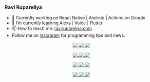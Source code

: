 ### Ravi Rupareliya

- 🔭 Currently working on React Native | Android | Actions on Google
- 🌱 I’m currently learning Alexa | Voice | Flutter
- 📫 How to reach me: [ravirupareliya.com](https://ravirupareliya.com)
- Follow me on [Instagram](https://www.instagram.com/ravi.rupareliya/) for programming tips and news.

<a href="https://www.instagram.com/ravi.rupareliya/" target="_blank">
<!-- insta-feed:START-->
<p align="center">
<img align="center" src=https://scontent-dfw5-2.cdninstagram.com/v/t51.2885-15/327550959_1292206241325951_2492268949373342933_n.webp?stp=dst-jpg_e35_s150x150&_nc_ht=scontent-dfw5-2.cdninstagram.com&_nc_cat=103&_nc_ohc=oovgo6v8YrcAX_HuvcS&edm=ABfd0MgBAAAA&ccb=7-5&oh=00_AfDr1gQTQ3ZU66O89Y1N74TQVtOSofSw4D-nW5qc2BtgjQ&oe=63DD21B6&_nc_sid=7bff83 />
<img align="center" src=https://scontent-dfw5-2.cdninstagram.com/v/t51.2885-15/326256887_1216267405629782_5084984015649362726_n.webp?stp=dst-jpg_e35_s150x150&_nc_ht=scontent-dfw5-2.cdninstagram.com&_nc_cat=102&_nc_ohc=Yb84qTgbl8oAX8IJf2N&edm=ABfd0MgBAAAA&ccb=7-5&oh=00_AfDhEF_HOE7zQjfNCbxmWzXtRO8hegEgCejfG2otlgncmg&oe=63DE236F&_nc_sid=7bff83 />
<img align="center" src=https://scontent-dfw5-2.cdninstagram.com/v/t51.2885-15/324847574_671752137982456_540356321904405085_n.webp?stp=dst-jpg_e35_s150x150&_nc_ht=scontent-dfw5-2.cdninstagram.com&_nc_cat=104&_nc_ohc=WOE1rAiduc4AX9RSeqF&edm=ABfd0MgBAAAA&ccb=7-5&oh=00_AfDULiImKdEpuXIV6Et11ootWQFfA6cpi8AY9_5dDmPfqg&oe=63DDAB1E&_nc_sid=7bff83 />
</p>
<p align="center">
<img align="center" src=https://scontent-dfw5-2.cdninstagram.com/v/t51.2885-15/323103557_1578566989253281_6253889369928417640_n.webp?stp=dst-jpg_e35_s150x150&_nc_ht=scontent-dfw5-2.cdninstagram.com&_nc_cat=101&_nc_ohc=KiZF5eGIfiEAX9VW30E&edm=ABfd0MgBAAAA&ccb=7-5&oh=00_AfCR5TsJRvYJyfDKGzR7MRmKW3wEPwsl3A2zFcYQ_p7UNg&oe=63DD77B5&_nc_sid=7bff83 />
<img align="center" src=https://scontent-dfw5-2.cdninstagram.com/v/t51.2885-15/241172230_146598524308348_2627229086716801357_n.jpg?stp=dst-jpg_e35_s150x150&_nc_ht=scontent-dfw5-2.cdninstagram.com&_nc_cat=104&_nc_ohc=VfFuqF_YXDUAX9mHcLD&edm=ABfd0MgBAAAA&ccb=7-5&oh=00_AfBeJIyAqHcOLzhbHvWkHCx148Ck0XLbrl2mG7mGWiUspQ&oe=63DDA101&_nc_sid=7bff83 />
<img align="center" src=https://scontent-dfw5-2.cdninstagram.com/v/t51.2885-15/122425343_1572645589603046_1626634953961554534_n.jpg?stp=dst-jpg_e35_s150x150&_nc_ht=scontent-dfw5-2.cdninstagram.com&_nc_cat=102&_nc_ohc=4V5TBKAD_W4AX-3lNeR&edm=ABfd0MgBAAAA&ccb=7-5&oh=00_AfDzmNLnC43c7JGCKZ8-7tcuM1HsS0ljzCI1dDvvDFg9hw&oe=63DD5E8B&_nc_sid=7bff83 />
</p>
<p align="center">
<img align="center" src=https://scontent-dfw5-2.cdninstagram.com/v/t51.2885-15/119471335_3325605627530848_5783608158621298966_n.jpg?stp=dst-jpg_e35_s150x150&_nc_ht=scontent-dfw5-2.cdninstagram.com&_nc_cat=104&_nc_ohc=IbsMKn-xuRUAX8Po7SQ&edm=ABfd0MgBAAAA&ccb=7-5&oh=00_AfBkpx6bQFL0tSYWl6hxUvg934tU5jEst0RlJtv8kA4WWQ&oe=63DD0B8B&_nc_sid=7bff83 />
<img align="center" src=https://scontent-dfw5-2.cdninstagram.com/v/t51.2885-15/118735524_155532192843864_2438830621806811548_n.jpg?stp=dst-jpg_e35_s150x150&_nc_ht=scontent-dfw5-2.cdninstagram.com&_nc_cat=100&_nc_ohc=Yz8F9FCeJ38AX_4nZzh&edm=ABfd0MgBAAAA&ccb=7-5&oh=00_AfDTQfzUVmZ_Gw9KhczV7Gg86c70ZK4_sDOYgv_ozYZhjA&oe=63DEEFE2&_nc_sid=7bff83 />
<img align="center" src=https://scontent-dfw5-2.cdninstagram.com/v/t51.2885-15/118358282_793232521422249_4194198869826492121_n.jpg?stp=dst-jpg_e35_s150x150&_nc_ht=scontent-dfw5-2.cdninstagram.com&_nc_cat=109&_nc_ohc=FS4E_nKHJp4AX9aBa7v&edm=ABfd0MgBAAAA&ccb=7-5&oh=00_AfCuAoO8J_ApVxdzRcyRdJcd2jYhpOYollapY_oqcoHe0A&oe=63DE4AB8&_nc_sid=7bff83 />
</p>
<p align="center">
<img align="center" src=https://scontent-dfw5-2.cdninstagram.com/v/t51.2885-15/118083536_653646245259286_4437462516989252087_n.jpg?stp=dst-jpg_e35_s150x150&_nc_ht=scontent-dfw5-2.cdninstagram.com&_nc_cat=110&_nc_ohc=r5xdeqAIeR4AX9GFtgb&edm=ABfd0MgBAAAA&ccb=7-5&oh=00_AfBZBmN-2BFiLWJiAdY72tqbyWBchQTcxgEPoN1elEDZBQ&oe=63DE8018&_nc_sid=7bff83 />
<img align="center" src=https://scontent-dfw5-2.cdninstagram.com/v/t51.2885-15/118175330_604822603490734_6882222491011634628_n.jpg?stp=dst-jpg_e35_s150x150&_nc_ht=scontent-dfw5-2.cdninstagram.com&_nc_cat=110&_nc_ohc=ZeBWchv9uU8AX8fTJZt&edm=ABfd0MgBAAAA&ccb=7-5&oh=00_AfCXO63yCXCyzfRyAWvLgrKmetPCazGIIqy6JG-5NlEZ-A&oe=63DE60FB&_nc_sid=7bff83 />
<img align="center" src=https://scontent-dfw5-2.cdninstagram.com/v/t51.2885-15/117801930_118850686597100_8281062695853943386_n.jpg?stp=dst-jpg_e35_s150x150&_nc_ht=scontent-dfw5-2.cdninstagram.com&_nc_cat=108&_nc_ohc=KyvyhVEp0C0AX98maRR&edm=ABfd0MgBAAAA&ccb=7-5&oh=00_AfBV1SM4E0fCyezmsDUy-IYda9hvPL2maDwx0hhlW6NY5w&oe=63DE7C34&_nc_sid=7bff83 />
</p>

<!-- insta-feed:END-->
</a>
